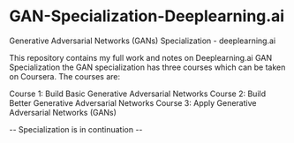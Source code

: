 # GAN-Specialization-Deeplearning.ai
Generative Adversarial Networks (GANs) Specialization - deeplearning.ai

This repository contains my full work and notes on Deeplearning.ai GAN Specialization the GAN specialization has three courses which can be taken on Coursera. 
The courses are:

Course 1: Build Basic Generative Adversarial Networks
Course 2: Build Better Generative Adversarial Networks
Course 3: Apply Generative Adversarial Networks (GANs)


-- Specialization is in continuation --
